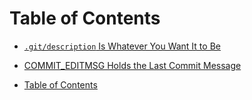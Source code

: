 Table of Contents
===

- [`.git/description` Is Whatever You Want It to Be](description.md)

- [COMMIT_EDITMSG Holds the Last Commit Message](messages.md)

- [Table of Contents](toc.md)
